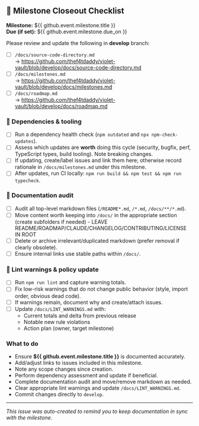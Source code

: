 ## 🔁 Milestone Closeout Checklist

**Milestone:** ${{ github.event.milestone.title }}  
**Due (if set):** ${{ github.event.milestone.due_on }}

Please review and update the following in **develop** branch:

- [ ] `/docs/source-code-directory.md`  
       → https://github.com/thef4tdaddy/violet-vault/blob/develop/docs/source-code-directory.md
- [ ] `/docs/milestones.md`  
       → https://github.com/thef4tdaddy/violet-vault/blob/develop/docs/milestones.md
- [ ] `/docs/roadmap.md`  
       → https://github.com/thef4tdaddy/violet-vault/blob/develop/docs/roadmap.md

### 🔗 Dependencies & tooling

- [ ] Run a dependency health check (`npm outdated` and `npx npm-check-updates`).
- [ ] Assess which updates are **worth** doing this cycle (security, bugfix, perf, TypeScript types, build tooling). Note breaking changes.
- [ ] If updating, create/label issues and link them here; otherwise record rationale in `/docs/milestones.md` under this milestone.
- [ ] After updates, run CI locally: `npm run build && npm test && npm run typecheck`.

### 📝 Documentation audit

- [ ] Audit all top-level markdown files (`/README*.md`, `/*.md`, `/docs/**/*.md`).
- [ ] Move content worth keeping into `/docs/` in the appropriate section (create subfolders if needed) - LEAVE README/ROADMAP/CLAUDE/CHANGELOG/CONTRIBUTING/LICENSE IN ROOT
- [ ] Delete or archive irrelevant/duplicated markdown (prefer removal if clearly obsolete).
- [ ] Ensure internal links use stable paths within `/docs/`.

### 🧹 Lint warnings & policy update

- [ ] Run `npm run lint` and capture warning totals.
- [ ] Fix low-risk warnings that do not change public behavior (style, import order, obvious dead code).
- [ ] If warnings remain, document why and create/attach issues.
- [ ] Update `/docs/LINT_WARNINGS.md` with:
  - Current totals and delta from previous release
  - Notable new rule violations
  - Action plan (owner, target milestone)

### What to do

- Ensure **${{ github.event.milestone.title }}** is documented accurately.
- Add/adjust links to issues included in this milestone.
- Note any scope changes since creation.
- Perform dependency assessment and update if beneficial.
- Complete documentation audit and move/remove markdown as needed.
- Clear appropriate lint warnings and update `/docs/LINT_WARNINGS.md`.
- Commit changes directly to `develop`.

---

_This issue was auto-created to remind you to keep documentation in sync with the milestone._
